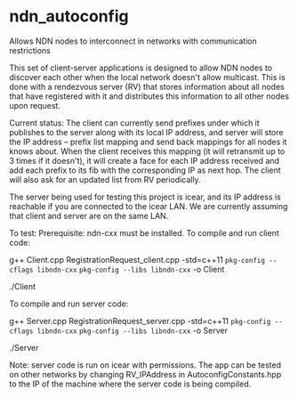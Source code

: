 # ndn_autoconfig
Allows NDN nodes to interconnect in networks with communication restrictions

This set of client-server applications is designed to allow NDN nodes to discover each other when the local network doesn't allow multicast. This is done with a rendezvous server (RV) that stores information about all nodes that have registered with it and distributes this information to all other nodes upon request.

Current status: The client can currently send prefixes under which it publishes to the server along with its local IP address, and server will store the IP address – prefix list mapping and send back mappings for all nodes it knows about. When the client receives this mapping (it will retransmit up to 3 times if it doesn't), it will create a face for each IP address received and add each prefix to its fib with the corresponding IP as next hop. The client will also ask for an updated list from RV periodically. 
 
The server being used for testing this project is icear, and its IP address is reachable if you are connected to the icear LAN. We are currently assuming that client and server are on the same LAN.

To test:
Prerequisite: ndn-cxx must be installed.
To compile and run client code:

g++ Client.cpp RegistrationRequest_client.cpp -std=c++11 `pkg-config --cflags libndn-cxx` `pkg-config --libs libndn-cxx` -o Client

./Client

To compile and run server code:

g++ Server.cpp RegistrationRequest_server.cpp -std=c++11 `pkg-config --cflags libndn-cxx` `pkg-config --libs libndn-cxx` -o Server

./Server

Note: server code is run on icear with permissions. The app can be tested on other networks by changing RV_IPAddress in AutoconfigConstants.hpp to the IP of the machine where the server code is being compiled. 

